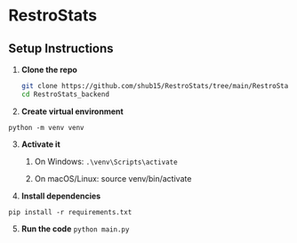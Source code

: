 # RestroStats

## Setup Instructions

1. **Clone the repo**

   ```bash
   git clone https://github.com/shub15/RestroStats/tree/main/RestroStats_backend
   cd RestroStats_backend
   ```

2. **Create virtual environment**

`python -m venv venv`

3. **Activate it**

   1. On Windows:
      `.\venv\Scripts\activate`

   2. On macOS/Linux:
      source venv/bin/activate

4. **Install dependencies**

`pip install -r requirements.txt`

5. **Run the code**
   `python main.py`
